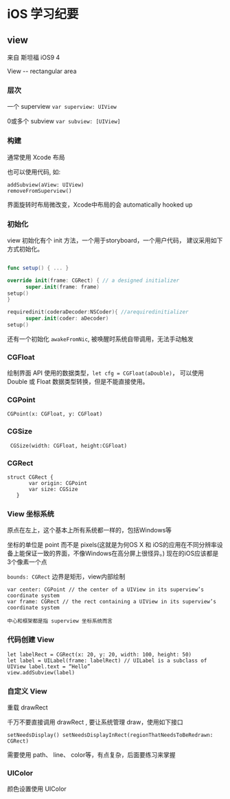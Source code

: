 # iOS 学习纪要

## view
来自 斯坦福 iOS9 4

View -- rectangular area

### 层次
一个 superview `var superview: UIView`

0或多个 subview `var subview: [UIView]`

### 构建
通常使用 Xcode 布局

也可以使用代码, 如:
```
addSubview(aView: UIView)
removeFromSuperview()
```

界面旋转时布局微改变，Xcode中布局的会 automatically hooked up


### 初始化

view 初始化有个 init 方法，一个用于storyboard，一个用户代码，
建议采用如下方式初始化。

```swift

func setup() { ... }
override init(frame: CGRect) { // a designed initializer      super.init(frame: frame)setup()}
requiredinit(coderaDecoder:NSCoder){ //arequiredinitializer      super.init(coder: aDecoder)setup()

``` 

还有一个初始化 `awakeFromNic`, 被唤醒时系统自带调用，无法手动触发

### CGFloat
绘制界面 API 使用的数据类型，`let cfg = CGFloat(aDouble)`， 可以使用 Double 或 Float 数据类型转换，但是不能直接使用。

### CGPoint
` CGPoint(x: CGFloat, y: CGFloat) `

### CGSize
` CGSize(width: CGFloat, height:CGFloat)`

### CGRect
```
struct CGRect {       var origin: CGPoint       var size: CGSize   }
```

### View 坐标系统
原点在左上，这个基本上所有系统都一样的，包括Windows等

坐标的单位是 point 而不是 pixels(这就是为何OS X 和 iOS的应用在不同分辨率设备上能保证一致的界面，不像Windows在高分屏上很怪异。) 现在的iOS应该都是 3个像素一个点

``` bounds: CGRect ``` 边界是矩形，view内部绘制

```
var center: CGPoint // the center of a UIView in its superview’s coordinate systemvar frame: CGRect // the rect containing a UIView in its superview’s coordinate system

中心和框架都是指 superview 坐标系统而言
```

### 代码创建 View 
```
let labelRect = CGRect(x: 20, y: 20, width: 100, height: 50)let label = UILabel(frame: labelRect) // UILabel is a subclass of UIView label.text = “Hello”view.addSubview(label)
```

### 自定义 View
重载 drawRect

千万不要直接调用 drawRect , 要让系统管理 draw，使用如下接口
```
setNeedsDisplay() setNeedsDisplayInRect(regionThatNeedsToBeRedrawn: CGRect)
```

需要使用 path、 line、 color等，有点复杂，后面要练习来掌握


### UIColor
颜色设置使用 UIColor